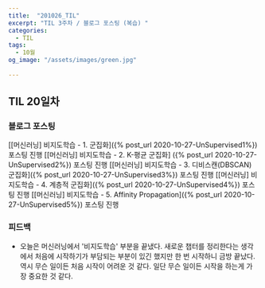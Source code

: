 ```yaml
---
title:  "201026_TIL"
excerpt: "TIL 3주차 / 블로그 포스팅 (복습) "
categories:
  - TIL
tags:
  - 10월
og_image: "/assets/images/green.jpg"
  
---
```

## TIL 20일차

### 블로그 포스팅
[[머신러닝] 비지도학습 - 1. 군집화]({% post_url 2020-10-27-UnSupervised1%}) 포스팅 진행
[[머신러닝] 비지도학습 - 2. K-평균 군집화] ({% post_url 2020-10-27-UnSupervised2%}) 포스팅 진행
[[머신러닝] 비지도학습 - 3. 디비스캔(DBSCAN) 군집화]({% post_url 2020-10-27-UnSupervised3%}) 포스팅 진행
[[머신러닝] 비지도학습 - 4. 계층적 군집화]({% post_url 2020-10-27-UnSupervised4%}) 포스팅 진행
[[머신러닝] 비지도학습 - 5. Affinity Propagation]({% post_url 2020-10-27-UnSupervised5%}) 포스팅 진행

### 피드백
- 오늘은 머신러닝에서 '비지도학습' 부분을 끝냈다. 새로운 챕터를 정리한다는 생각에서 처음에 시작하기가 부담되는 부분이 있긴 했지만 한 번 시작하니 금방 끝났다. 역시 무슨 일이든 처음 시작이 어려운 것 같다. 일단 무슨 일이든 시작을 하는게 가장 중요한 것 같다. 
